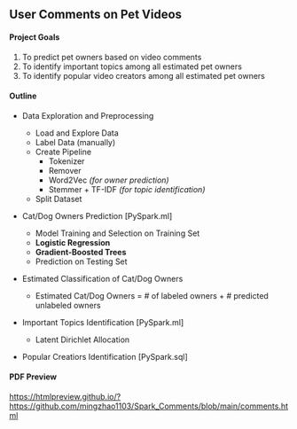 ## User Comments on Pet Videos

#### Project Goals 

1. To predict pet owners based on video comments
3. To identify important topics among all estimated pet owners
4. To identify popular video creators among all estimated pet owners

#### Outline

- Data Exploration and Preprocessing 
  - Load and Explore Data
  - Label Data (manually)
  - Create Pipeline
    - Tokenizer
    - Remover
    - Word2Vec *(for owner prediction)*
    - Stemmer + TF-IDF *(for topic identification)*
  - Split Dataset

- Cat/Dog Owners Prediction [PySpark.ml]
  - Model Training and Selection on Training Set 
   - **Logistic Regression**
   - **Gradient-Boosted Trees**
  - Prediction on Testing Set

- Estimated Classification of Cat/Dog Owners
  - Estimated Cat/Dog Owners = # of labeled owners + # predicted unlabeled owners

- Important Topics Identification [PySpark.ml]
  - Latent Dirichlet Allocation
  
- Popular Creatiors Identification [PySpark.sql]


#### PDF Preview

https://htmlpreview.github.io/?https://github.com/mingzhao1103/Spark_Comments/blob/main/comments.html
